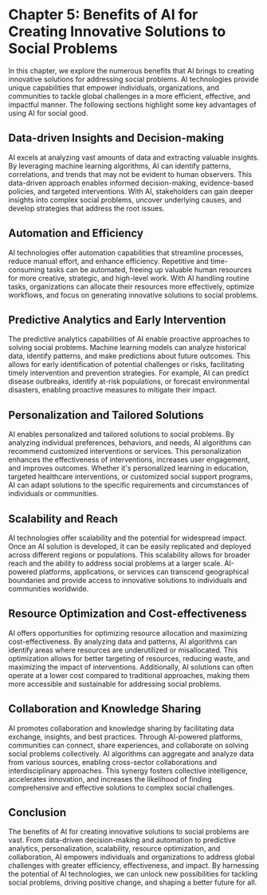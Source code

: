Chapter 5: Benefits of AI for Creating Innovative Solutions to Social Problems
==============================================================================

In this chapter, we explore the numerous benefits that AI brings to creating innovative solutions for addressing social problems. AI technologies provide unique capabilities that empower individuals, organizations, and communities to tackle global challenges in a more efficient, effective, and impactful manner. The following sections highlight some key advantages of using AI for social good.

Data-driven Insights and Decision-making
----------------------------------------

AI excels at analyzing vast amounts of data and extracting valuable insights. By leveraging machine learning algorithms, AI can identify patterns, correlations, and trends that may not be evident to human observers. This data-driven approach enables informed decision-making, evidence-based policies, and targeted interventions. With AI, stakeholders can gain deeper insights into complex social problems, uncover underlying causes, and develop strategies that address the root issues.

Automation and Efficiency
-------------------------

AI technologies offer automation capabilities that streamline processes, reduce manual effort, and enhance efficiency. Repetitive and time-consuming tasks can be automated, freeing up valuable human resources for more creative, strategic, and high-level work. With AI handling routine tasks, organizations can allocate their resources more effectively, optimize workflows, and focus on generating innovative solutions to social problems.

Predictive Analytics and Early Intervention
-------------------------------------------

The predictive analytics capabilities of AI enable proactive approaches to solving social problems. Machine learning models can analyze historical data, identify patterns, and make predictions about future outcomes. This allows for early identification of potential challenges or risks, facilitating timely intervention and prevention strategies. For example, AI can predict disease outbreaks, identify at-risk populations, or forecast environmental disasters, enabling proactive measures to mitigate their impact.

Personalization and Tailored Solutions
--------------------------------------

AI enables personalized and tailored solutions to social problems. By analyzing individual preferences, behaviors, and needs, AI algorithms can recommend customized interventions or services. This personalization enhances the effectiveness of interventions, increases user engagement, and improves outcomes. Whether it's personalized learning in education, targeted healthcare interventions, or customized social support programs, AI can adapt solutions to the specific requirements and circumstances of individuals or communities.

Scalability and Reach
---------------------

AI technologies offer scalability and the potential for widespread impact. Once an AI solution is developed, it can be easily replicated and deployed across different regions or populations. This scalability allows for broader reach and the ability to address social problems at a larger scale. AI-powered platforms, applications, or services can transcend geographical boundaries and provide access to innovative solutions to individuals and communities worldwide.

Resource Optimization and Cost-effectiveness
--------------------------------------------

AI offers opportunities for optimizing resource allocation and maximizing cost-effectiveness. By analyzing data and patterns, AI algorithms can identify areas where resources are underutilized or misallocated. This optimization allows for better targeting of resources, reducing waste, and maximizing the impact of interventions. Additionally, AI solutions can often operate at a lower cost compared to traditional approaches, making them more accessible and sustainable for addressing social problems.

Collaboration and Knowledge Sharing
-----------------------------------

AI promotes collaboration and knowledge sharing by facilitating data exchange, insights, and best practices. Through AI-powered platforms, communities can connect, share experiences, and collaborate on solving social problems collectively. AI algorithms can aggregate and analyze data from various sources, enabling cross-sector collaborations and interdisciplinary approaches. This synergy fosters collective intelligence, accelerates innovation, and increases the likelihood of finding comprehensive and effective solutions to complex social challenges.

Conclusion
----------

The benefits of AI for creating innovative solutions to social problems are vast. From data-driven decision-making and automation to predictive analytics, personalization, scalability, resource optimization, and collaboration, AI empowers individuals and organizations to address global challenges with greater efficiency, effectiveness, and impact. By harnessing the potential of AI technologies, we can unlock new possibilities for tackling social problems, driving positive change, and shaping a better future for all.
